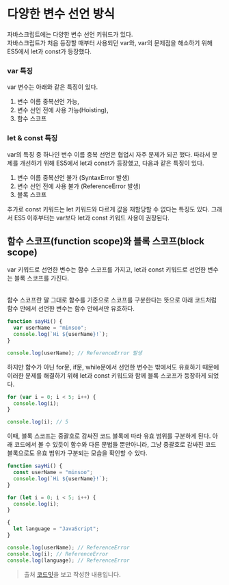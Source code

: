 # 다양한 변수 선언 방식

자바스크립트에는 다양한 변수 선언 키워드가 있다.
<br/>
자바스크립트가 처음 등장할 때부터 사용되던 var와, var의 문제점을 해소하기 위해 ES5에서 let과 const가 등장했다.

### var 특징

var 변수는 아래와 같은 특징이 있다.

1. 변수 이름 중복선언 가능,
2. 변수 선언 전에 사용 가능(Hoisting),
3. 함수 스코프

### let & const 특징

var의 특징 중 하나인 변수 이름 중복 선언은 협업시 자주 문제가 되곤 했다. 따라서 문제를 개선하기 위해 ES5에서 let과 const가 등장했고, 다음과 같은 특징이 있다.

1. 변수 이름 중복선언 불가 (SyntaxError 발생)
2. 변수 선언 전에 사용 불가 (ReferenceError 발생)
3. 블록 스코프

추가로 const 키워드는 let 키워드와 다르게 값을 재할당할 수 없다는 특징도 있다. 그래서 ES5 이후부터는 var보다 let과 const 키워드 사용이 권장된다.

## 함수 스코프(function scope)와 블록 스코프(block scope)

var 키워드로 선언한 변수는 함수 스코프를 가지고, let과 const 키워드로 선언한 변수는 블록 스코프를 가진다.

<br/>
함수 스코프란 말 그대로 함수를 기준으로 스코프를 구분한다는 뜻으로 아래 코드처럼 함수 안에서 선언한 변수는 함수 안에서만 유효하다.

```javascript
function sayHi() {
  var userName = "minsoo";
  console.log(`Hi ${userName}!`);
}

console.log(userName); // ReferenceError 발생
```

하지만 함수가 아닌 for문, if문, while문에서 선언한 변수는 밖에서도 유효하기 때문에 이러한 문제를 해결하기 위해 let과 const 키워드와 함께 블록 스코프가 등장하게 되었다.

```javascript
for (var i = 0; i < 5; i++) {
  console.log(i);
}

console.log(i); // 5
```

이때, 블록 스코프는 중괄호로 감싸진 코드 블록에 따라 유효 범위를 구분하게 된다. 아래 코드에서 볼 수 있듯이 함수와 다른 문법들 뿐만아니라, 그냥 중괄호로 감싸진 코드 블록으로도 유효 범위가 구분되는 모습을 확인할 수 있다.

```javascript
function sayHi() {
  const userName = "minsoo";
  console.log(`Hi ${userName}!`);
}

for (let i = 0; i < 5; i++) {
  console.log(i);
}

{
  let language = "JavaScript";
}

console.log(userName); // ReferenceError
console.log(i); // ReferenceError
console.log(language); // ReferenceError
```

> 출처 [코드잇](https://www.codeit.kr/)을 보고 작성한 내용입니다.
